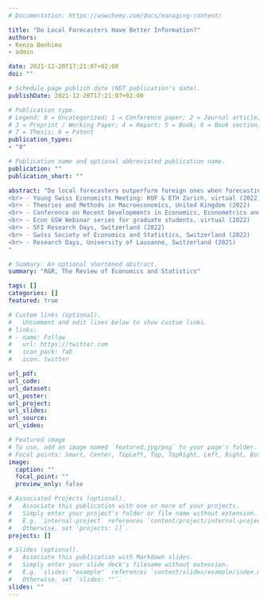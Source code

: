 ```yaml
---
# Documentation: https://wowchemy.com/docs/managing-content/

title: "Do Local Forecasters Have Better Information?"
authors: 
- Kenza Benhima
- admin

date: 2021-12-20T17:21:07+02:00
doi: ""

# Schedule page publish date (NOT publication's date).
publishDate: 2021-12-20T17:21:07+02:00

# Publication type.
# Legend: 0 = Uncategorized; 1 = Conference paper; 2 = Journal article;
# 3 = Preprint / Working Paper; 4 = Report; 5 = Book; 6 = Book section;
# 7 = Thesis; 8 = Patent
publication_types: 
- "0"

# Publication name and optional abbreviated publication name.
publication: ""
publication_short: ""

abstract: "Do local forecasters outperform foreign ones when forecasting macroeconomic fundamentals? If so, is this local advantage due to behavioral biases or to information asymmetries? In this paper, we provide direct evidence of both a better performance of local forecasters and of the informational origin of this local advantage by looking at survey expectations. Using individual GDP growth and inflation forecasts by professional forecasters for a panel of emerging and advanced economies, we show that foreign forecasters make more mistakes than local forecasters. The local forecasters' more accurate expectations is not due to a more irrational expectation formation by foreigners, but to local forecasters' more precise information. On the methodological side, we provide tests that identify differences in information frictions across groups. <br> <br> Presented at: 
<br> - Young Swiss Economists Meeting: KOF & ETH Zurich, virtual (2022) 
<br> - Theories and Methods in Macroeconomics, United Kingdom (2022) 
<br> - Conference on Recent Developments in Economics, Econometrics and Finance, virtual (2022) 
<br> - Econ GSW Webinar series for graduate students, virtual (2022) 
<br> - SFI Research Days, Switzerland (2022) 
<br> - Swiss Society of Economics and Statistics, Switzerland (2022) 
<br> - Research Days, University of Lausanne, Switzerland (2021)
"

# Summary. An optional shortened abstract.
summary: "R&R, The Review of Economics and Statistics"

tags: []
categories: []
featured: true

# Custom links (optional).
#   Uncomment and edit lines below to show custom links.
# links:
# - name: Follow
#   url: https://twitter.com
#   icon_pack: fab
#   icon: twitter

url_pdf:
url_code:
url_dataset:
url_poster:
url_project:
url_slides:
url_source:
url_video:

# Featured image
# To use, add an image named `featured.jpg/png` to your page's folder. 
# Focal points: Smart, Center, TopLeft, Top, TopRight, Left, Right, BottomLeft, Bottom, BottomRight.
image:
  caption: ""
  focal_point: ""
  preview_only: false

# Associated Projects (optional).
#   Associate this publication with one or more of your projects.
#   Simply enter your project's folder or file name without extension.
#   E.g. `internal-project` references `content/project/internal-project/index.md`.
#   Otherwise, set `projects: []`.
projects: []

# Slides (optional).
#   Associate this publication with Markdown slides.
#   Simply enter your slide deck's filename without extension.
#   E.g. `slides: "example"` references `content/slides/example/index.md`.
#   Otherwise, set `slides: ""`.
slides: ""
---
```

